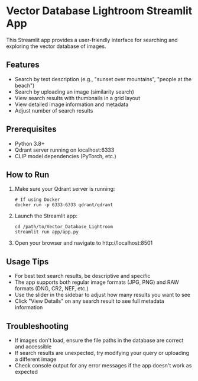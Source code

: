 # Vector Database Lightroom Streamlit App

This Streamlit app provides a user-friendly interface for searching and exploring the vector database of images.

## Features

- Search by text description (e.g., "sunset over mountains", "people at the beach")
- Search by uploading an image (similarity search)
- View search results with thumbnails in a grid layout
- View detailed image information and metadata
- Adjust number of search results

## Prerequisites

- Python 3.8+
- Qdrant server running on localhost:6333
- CLIP model dependencies (PyTorch, etc.)

## How to Run

1. Make sure your Qdrant server is running:
   ```
   # If using Docker
   docker run -p 6333:6333 qdrant/qdrant
   ```

2. Launch the Streamlit app:
   ```
   cd /path/to/Vector_Database_Lightroom
   streamlit run app/app.py
   ```

3. Open your browser and navigate to http://localhost:8501

## Usage Tips

- For best text search results, be descriptive and specific
- The app supports both regular image formats (JPG, PNG) and RAW formats (DNG, CR2, NEF, etc.)
- Use the slider in the sidebar to adjust how many results you want to see
- Click "View Details" on any search result to see full metadata information

## Troubleshooting

- If images don't load, ensure the file paths in the database are correct and accessible
- If search results are unexpected, try modifying your query or uploading a different image
- Check console output for any error messages if the app doesn't work as expected 